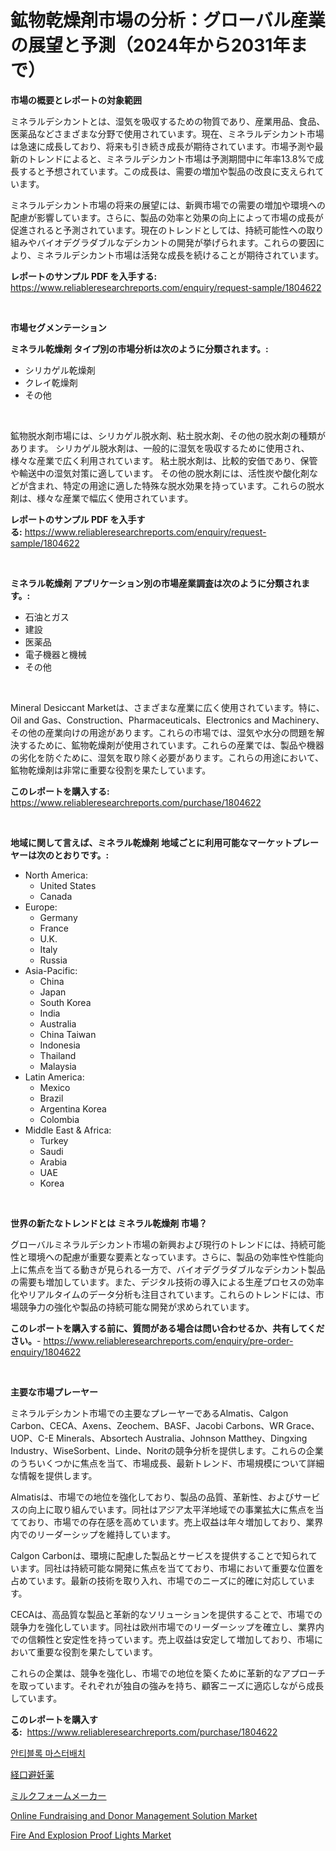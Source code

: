 <p><h1>鉱物乾燥剤市場の分析：グローバル産業の展望と予測（2024年から2031年まで）</h1></p><p><strong>市場の概要とレポートの対象範囲</strong></p>
<p><p>ミネラルデシカントとは、湿気を吸収するための物質であり、産業用品、食品、医薬品などさまざまな分野で使用されています。現在、ミネラルデシカント市場は急速に成長しており、将来も引き続き成長が期待されています。市場予測や最新のトレンドによると、ミネラルデシカント市場は予測期間中に年率13.8%で成長すると予想されています。この成長は、需要の増加や製品の改良に支えられています。</p><p>ミネラルデシカント市場の将来の展望には、新興市場での需要の増加や環境への配慮が影響しています。さらに、製品の効率と効果の向上によって市場の成長が促進されると予測されています。現在のトレンドとしては、持続可能性への取り組みやバイオデグラダブルなデシカントの開発が挙げられます。これらの要因により、ミネラルデシカント市場は活発な成長を続けることが期待されています。</p></p>
<p><strong>レポートのサンプル PDF を入手する:</strong> <a href="https://www.reliableresearchreports.com/enquiry/request-sample/1804622">https://www.reliableresearchreports.com/enquiry/request-sample/1804622</a></p>
<p>&nbsp;</p>
<p><strong>市場セグメンテーション</strong></p>
<p><strong>ミネラル乾燥剤 タイプ別の市場分析は次のように分類されます。:</strong></p>
<p><ul><li>シリカゲル乾燥剤</li><li>クレイ乾燥剤</li><li>その他</li></ul></p>
<p>&nbsp;</p>
<p><p>鉱物脱水剤市場には、シリカゲル脱水剤、粘土脱水剤、その他の脱水剤の種類があります。 シリカゲル脱水剤は、一般的に湿気を吸収するために使用され、様々な産業で広く利用されています。 粘土脱水剤は、比較的安価であり、保管や輸送中の湿気対策に適しています。 その他の脱水剤には、活性炭や酸化剤などが含まれ、特定の用途に適した特殊な脱水効果を持っています。これらの脱水剤は、様々な産業で幅広く使用されています。</p></p>
<p><strong>レポートのサンプル PDF を入手する:</strong>&nbsp;<a href="https://www.reliableresearchreports.com/enquiry/request-sample/1804622">https://www.reliableresearchreports.com/enquiry/request-sample/1804622</a></p>
<p>&nbsp;</p>
<p><strong> ミネラル乾燥剤 アプリケーション別の市場産業調査は次のように分類されます。:</strong></p>
<p><ul><li>石油とガス</li><li>建設</li><li>医薬品</li><li>電子機器と機械</li><li>その他</li></ul></p>
<p>&nbsp;</p>
<p><p>Mineral Desiccant Marketは、さまざまな産業に広く使用されています。特に、Oil and Gas、Construction、Pharmaceuticals、Electronics and Machinery、その他の産業向けの用途があります。これらの市場では、湿気や水分の問題を解決するために、鉱物乾燥剤が使用されています。これらの産業では、製品や機器の劣化を防ぐために、湿気を取り除く必要があります。これらの用途において、鉱物乾燥剤は非常に重要な役割を果たしています。</p></p>
<p><strong>このレポートを購入する:</strong>&nbsp; <a href="https://www.reliableresearchreports.com/purchase/1804622">https://www.reliableresearchreports.com/purchase/1804622</a></p>
<p>&nbsp;</p>
<p><strong>地域に関して言えば、ミネラル乾燥剤 地域ごとに利用可能なマーケットプレーヤーは次のとおりです。:</strong></p>
<p><ul>
    <li>
        North America:
        <ul>
            <li>United States</li>
            <li>Canada</li>
        </ul>
    </li>
    <li>
        Europe:
        <ul>
            <li>Germany</li>
            <li>France</li>
            <li>U.K.</li>
            <li>Italy</li>
            <li>Russia</li>
        </ul>
    </li>
    <li>
        Asia-Pacific:
        <ul>
            <li>China</li>
            <li>Japan</li>
            <li>South Korea</li>
            <li>India</li>
            <li>Australia</li>
            <li>China Taiwan</li>
            <li>Indonesia</li>
            <li>Thailand</li>
            <li>Malaysia</li>
        </ul>
    </li>
    <li>
        Latin America:
        <ul>
            <li>Mexico</li>
            <li>Brazil</li>
            <li>Argentina Korea</li>
            <li>Colombia</li>
        </ul>
    </li>
    <li>
        Middle East & Africa:
        <ul>
            <li>Turkey</li>
            <li>Saudi</li>
            <li>Arabia</li>
            <li>UAE</li>
            <li>Korea</li>
        </ul>
    </li>
    </ul></p>
<p>&nbsp;</p>
<p><strong>世界の新たなトレンドとは ミネラル乾燥剤 市場？</strong></p>
<p><p>グローバルミネラルデシカント市場の新興および現行のトレンドには、持続可能性と環境への配慮が重要な要素となっています。さらに、製品の効率性や性能向上に焦点を当てる動きが見られる一方で、バイオデグラダブルなデシカント製品の需要も増加しています。また、デジタル技術の導入による生産プロセスの効率化やリアルタイムのデータ分析も注目されています。これらのトレンドには、市場競争力の強化や製品の持続可能な開発が求められています。</p></p>
<p><strong>このレポートを購入する前に、質問がある場合は問い合わせるか、共有してください。</strong>- <a href="https://www.reliableresearchreports.com/enquiry/pre-order-enquiry/1804622">https://www.reliableresearchreports.com/enquiry/pre-order-enquiry/1804622</a></p>
<p>&nbsp;</p>
<p><strong>主要な市場プレーヤー</strong></p>
<p><p>ミネラルデシカント市場での主要なプレーヤーであるAlmatis、Calgon Carbon、CECA、Axens、Zeochem、BASF、Jacobi Carbons、WR Grace、UOP、C-E Minerals、Absortech Australia、Johnson Matthey、Dingxing Industry、WiseSorbent、Linde、Noritの競争分析を提供します。これらの企業のうちいくつかに焦点を当て、市場成長、最新トレンド、市場規模について詳細な情報を提供します。</p><p>Almatisは、市場での地位を強化しており、製品の品質、革新性、およびサービスの向上に取り組んでいます。同社はアジア太平洋地域での事業拡大に焦点を当てており、市場での存在感を高めています。売上収益は年々増加しており、業界内でのリーダーシップを維持しています。</p><p>Calgon Carbonは、環境に配慮した製品とサービスを提供することで知られています。同社は持続可能な開発に焦点を当てており、市場において重要な位置を占めています。最新の技術を取り入れ、市場でのニーズに的確に対応しています。</p><p>CECAは、高品質な製品と革新的なソリューションを提供することで、市場での競争力を強化しています。同社は欧州市場でのリーダーシップを確立し、業界内での信頼性と安定性を持っています。売上収益は安定して増加しており、市場において重要な役割を果たしています。</p><p>これらの企業は、競争を強化し、市場での地位を築くために革新的なアプローチを取っています。それぞれが独自の強みを持ち、顧客ニーズに適応しながら成長しています。</p></p>
<p><strong>このレポートを購入する:</strong>&nbsp;&nbsp;<a href="https://www.reliableresearchreports.com/purchase/1804622">https://www.reliableresearchreports.com/purchase/1804622</a></p>
<p><p><a href="https://medium.com/@wadekasstyulke67796/%EC%95%88%ED%8B%B0%EB%B8%94%EB%A1%9D-%EB%A7%88%EC%8A%A4%ED%84%B0%EB%B0%B0%EC%B9%98-%EC%8B%9C%EC%9E%A5-%EA%B7%9C%EB%AA%A8-%EB%B0%8F-%EC%8B%9C%EC%9E%A5-%EB%8F%99%ED%96%A5-%EC%99%84%EC%A0%84%ED%95%9C-%EC%82%B0%EC%97%85-%EA%B0%9C%EC%9A%94-2024-2031-79eae1880704">안티블록 마스터배치</a></p><p><a href="https://medium.com/@raejenkins1952/%E7%B5%8C%E5%8F%A3%E9%81%BF%E5%A6%8A%E8%96%AC%E5%B8%82%E5%A0%B4-%E5%B8%82%E5%A0%B4cagr-%E5%B8%82%E5%A0%B4%E3%83%88%E3%83%AC%E3%83%B3%E3%83%89-%E6%88%90%E9%95%B7%E6%88%A6%E7%95%A5%E3%81%AB%E9%96%A2%E3%81%99%E3%82%8B%E6%B4%9E%E5%AF%9F-8dda9b65f4c4">経口避妊薬</a></p><p><a href="https://github.com/oqoeusbvpadwjs08/Market-Research-Report-List-1/blob/main/8403886187504.md">ミルクフォームメーカー</a></p><p><a href="https://frill-swim-3cd.notion.site/Online-Fundraising-and-Donor-Management-Solution-Market-Size-Share-Trends-Analysis-Report-By-Mate-7ff05d0c54104dd2acd327b97a1f2682">Online Fundraising and Donor Management Solution Market</a></p><p><a href="https://view.publitas.com/reportprime-1/global-fire-and-explosion-proof-lights-market-by-types-applications-and-major-players-with-regional-growth-rate-analysis-and-development-situation-from-2024-to-2031/">Fire And Explosion Proof Lights Market</a></p></p>